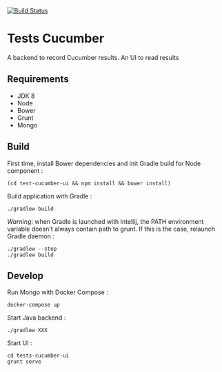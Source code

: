 [![Build Status](https://travis-ci.org/pgentile/tests-cucumber.svg?branch=master)](https://travis-ci.org/pgentile/tests-cucumber)

Tests Cucumber
==============

A backend to record Cucumber results. An UI to read results


Requirements
------------

* JDK 8
* Node
* Bower
* Grunt
* Mongo


Build
-----

First time, install Bower dependencies and init Gradle build for Node component :

```
(cd test-cucumber-ui && npm install && bower install)
```

Build application with Gradle :

```
./gradlew build
```

_Warning_: when Gradle is launched with Intellij, the PATH environment variable doesn't
always contain path to grunt. If this is the case, relaunch Gradle daemon :

```
./gradlew --stop
./gradlew build
```


Develop
-------

Run Mongo with Docker Compose :

```
docker-compose up
```

Start Java backend :

```
./gradlew XXX
```

Start UI :

```
cd tests-cucumber-ui
grunt serve
```

